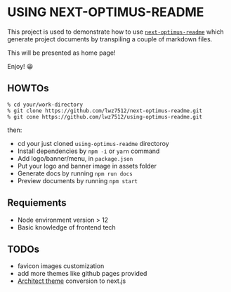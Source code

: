 # USING NEXT-OPTIMUS-README


This project is used to demonstrate how to use [`next-optimus-readme`](https://github.com/lwz7512/next-optimus-readme) which generate project documents by transpiling a couple of markdown files.

This will be presented as home page! 

Enjoy! 😀


## HOWTOs


```
% cd your/work-directory
% git clone https://github.com/lwz7512/next-optimus-readme.git
% git cone https://github.com/lwz7512/using-optimus-readme.git
```

then:

- cd your just cloned `using-optimus-readme` directoroy
- Install dependencies by `npm -i` or `yarn` command
- Add logo/banner/menu, in `package.json`
- Put your logo and banner image in assets folder
- Generate docs by running `npm run docs`
- Preview documents by running `npm start`


## Requiements

- Node environment version > 12
- Basic knowledge of frontend tech


## TODOs

- favicon images customization
- add more themes like github pages provided
- [Architect theme](https://pages-themes.github.io/architect/) conversion to next.js
